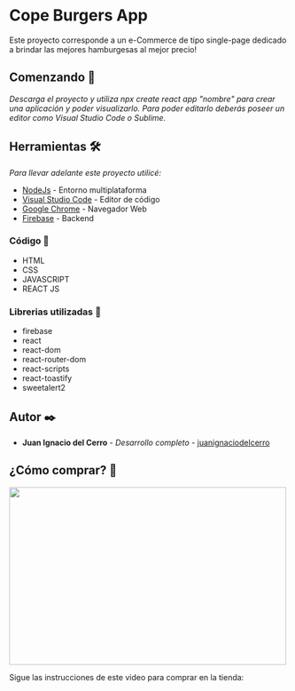 # Cope Burgers App

Este proyecto corresponde a un e-Commerce de tipo single-page dedicado a brindar las mejores hamburgesas al mejor precio!

## Comenzando 🚀

_Descarga el proyecto y utiliza npx create react app "nombre" para crear una aplicación y poder visualizarlo. 
Para poder editarlo deberás poseer un editor como Visual Studio Code o Sublime._

## Herramientas 🛠️

_Para llevar adelante este proyecto utilicé:_

* [NodeJs](https://nodejs.org/es/) - Entorno multiplataforma
* [Visual Studio Code](https://code.visualstudio.com/) - Editor de código
* [Google Chrome](https://www.google.com/intl/es/chrome/) - Navegador Web
* [Firebase](https://firebase.google.com/?hl=es) - Backend

### Código 🔧

* HTML
* CSS
* JAVASCRIPT
* REACT JS
 
### Librerias utilizadas 🔧

* firebase
* react
* react-dom
* react-router-dom
* react-scripts
* react-toastify
* sweetalert2

## Autor ✒️

* **Juan Ignacio del Cerro** - *Desarrollo completo* - [juanignaciodelcerro](https://www.linkedin.com/in/juan-ignacio-del-cerro/)

## ¿Cómo comprar? 📄

<p> <img src="" display="flex" width="500px" height="320" align="center" />

Sigue las instrucciones de este video para comprar en la tienda:


